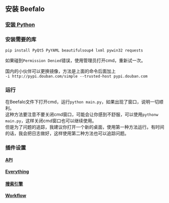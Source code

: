 ## 安装 Beefalo

### [安装 Python](https://www.runoob.com/python3/python3-install.html)

### 安装需要的库
`pip install PyQt5 PyYAML beautifulsoup4 lxml pywin32 requests`  
 
如果碰到`Permission Denied`错误，使用管理员打开cmd，重新试一次。  

国内的小伙伴可以更换镜像，方法是上面的命令后面加上  
`-i http://pypi.douban.com/simple --trusted-host pypi.douban.com` 

### 运行
在Beefalo文件下打开cmd，运行`python main.py`，如果出现了窗口，说明一切顺利。  
这种方法要注意不要关闭cmd窗口，可能会让你感到不舒服，可以使用`pythonw main.py`，这样关闭cmd窗口也可以继续使用。  
但是为了问题的追踪，我建议你打开一个新的桌面，使用第一种方法运行。有时间的话，我会把日志做好，这样使用第二种方法也可以追踪问题。

### 插件设置

#### [API](plugins/api_doc)

#### [Everything](plugins/everything)

#### [搜索引擎](plugins/web_search)

#### [Workflow](plugins/workflow)




